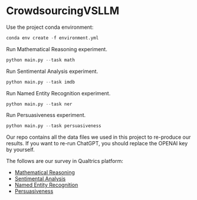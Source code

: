 # CrowdsourcingVSLLM  

Use the project conda environment:
```python
conda env create -f environment.yml
```
Run Mathematical Reasoning experiment.
```python
python main.py --task math
```
Run Sentimental Analysis experiment.
```python
python main.py --task imdb
```
Run Named Entity Recognition experiment.
```python
python main.py --task ner
```
Run Persuasiveness experiment.
```python
python main.py --task persuasiveness
```
Our repo contains all the data files we used in this project to re-produce our results. If you want to re-run ChatGPT, you should replace the OPENAI key by yourself.  

The follows are our survey in Qualtrics platform:

 - [Mathematical Reasoning](https://wustl.az1.qualtrics.com/jfe/preview/previewId/ad85437d-8fb5-4edd-9da5-f841a41b7ecb/SV_bqhlLFavcvhqxgi?Q_CHL=preview&Q_SurveyVersionID=current)
 - [Sentimental Analysis](https://wustl.az1.qualtrics.com/jfe/preview/previewId/485ebaf8-efe1-46bb-8f64-7014cadea47d/SV_6lhsqVB7KvJL7rU?Q_CHL=preview&Q_SurveyVersionID=current)
 - [Named Entity Recognition](https://wustl.az1.qualtrics.com/jfe/preview/previewId/42ca64ab-0310-41bf-9b45-58799245c6ba/SV_6u8cTjlGPqq9ZDo?Q_CHL=preview&Q_SurveyVersionID=current)
 - [Persuasiveness](https://wustl.az1.qualtrics.com/jfe/preview/previewId/853d084e-b6b1-4b4b-86fc-00478011372c/SV_3ghHAlXQgEDJ2hE?Q_CHL=preview&Q_SurveyVersionID=current)
